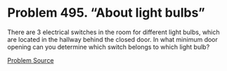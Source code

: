 # Problem 495. “About light bulbs”

There are 3 electrical switches in the room for different light bulbs, which are located in the hallway behind the closed door. In what minimum door opening can you determine which switch belongs to which light bulb?

[Problem Source](https://www.trizland.ru/tasks/5203/)